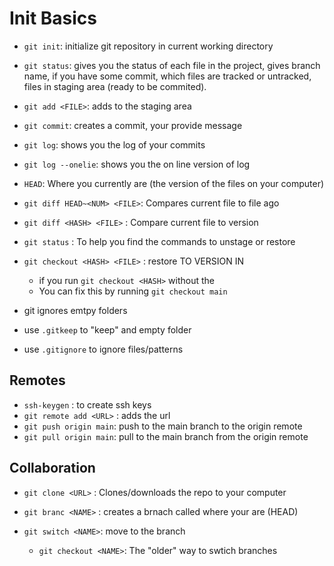 # Init Basics

- `git init`: initialize git repository in current working directory

- `git status`: gives you the status of each file in the project, gives branch name, if you have some commit, which files are tracked or untracked, files in staging area (ready to be commited).

- `git add <FILE>`: adds <FILE> to the staging area

- `git commit`: creates a commit, your provide message

- `git log`: shows you the log of your commits

- `git log --onelie`: shows you the on line version of log

- `HEAD`: Where you currently are (the version of the files on your computer)

- `git diff HEAD~<NUM> <FILE>`: Compares current file to file <NUMB> ago

- `git diff <HASH> <FILE>` : Compare current file to <HASH> version

- `git status` : To help you find the commands to unstage or restore

- `git checkout <HASH> <FILE>` : restore <FILE> TO VERSION IN <HASH>
    - if you run `git checkout <HASH>` without the <FILE>
    - You can fix this by running `git checkout main`


- git ignores emtpy folders
- use `.gitkeep` to "keep" and empty folder
- use `.gitignore` to ignore files/patterns


## Remotes

- `ssh-keygen` : to create ssh keys
- `git remote add <URL>` : adds the url
- `git push origin main`: push to the main branch to the origin remote
- `git pull origin main`: pull to the main branch from the origin remote
    
## Collaboration

- `git clone <URL>` : Clones/downloads the repo to your computer

- `git branc <NAME>` : creates a brnach called <NAME> where your are (HEAD)

- `git switch <NAME>`: move to the branch <NAME>
    - `git checkout <NAME>`: The "older" way to swtich branches